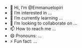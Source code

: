 - 👋 Hi, I’m @Emmanuelopiri
- 👀 I’m interested in ...
- 🌱 I’m currently learning ...
- 💞️ I’m looking to collaborate on ...
- 📫 How to reach me ...
- 😄 Pronouns: ...
- ⚡ Fun fact: ...

<!---
Emmanuelopiri/Emmanuelopiri is a ✨ special ✨ repository because its `README.md` (this file) appears on your GitHub profile.
You can click the Preview link to take a look at your changes.
--->

